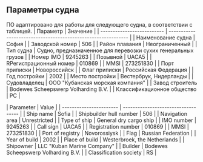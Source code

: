 ## Параметры судна
ПО адаптировано для работы для следующего судна, в соответствии с таблицей.
| Параметр                   | Значение                                                      |
| -------------------------- | ------------------------------------------------------------- |
| Наименование судна         | София                                                         |
| Заводской номер            | 506                                                           |
| Район плавания             | Неограниченный                                                |
| Тип судна                  | Судно, предназначенное для перевозки сухих генеральных грузов |
| Номер IMO                  | 9245263                                                       |
| Позывной                   | UACA5                                                         |
| RРегистрационный номер     | 010869                                                        |
| MMSI                       | 273251830                                                     |
| Порт приписки              | Новороссийск                                                  |
| Флаг приписки              | Российская Федерация                                          |
| Год постройки              | 2002                                                          |
| Место постройки            | Вестербрук, Нидерланды                                        |
| Судовладелец               | ООО "Кубанская морская компания"                              |
| Завод строитель            | Bodewes Scheepswerp Volharding B.V.                           |
| Классификационное общество | РС                                                            |


[comment]: <> (Перенести в английскую, тут удалить)
| Parameter               | Value                               |
| ----------------------- | ----------------------------------- |
| Ship name               | Sofia                               |
| Shipbuilder hull number | 506                                 |
| Navigation area         | Unrestricted                        |
| Type of ship            | General dry cargo ship              |
| IMO number              | 9245263                             |
| Call sign               | UACA5                               |
| Registration number     | 010869                              |
| MMSI                    | 273251830                           |
| Port of registry        | Novorossiysk                        |
| Flag                    | Russian Federation                  |
| Year of build           | 2002                                |
| Place of build          | Westerbroek, the Netherlands        |
| Shipowner               | LLC "Кubаn Маrinе Cоmраnу"          |
| Builder                 | Bodewes Scheepswerp Volharding B.V. |
| Classification society  | RS                                  |
